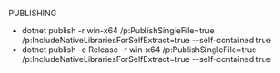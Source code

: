 PUBLISHING
- dotnet publish -r win-x64 /p:PublishSingleFile=true /p:IncludeNativeLibrariesForSelfExtract=true --self-contained true
- dotnet publish -c Release -r win-x64 /p:PublishSingleFile=true /p:IncludeNativeLibrariesForSelfExtract=true --self-contained true